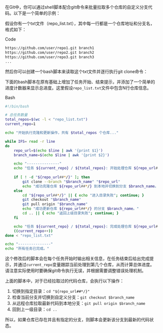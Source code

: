 
在Git中，你可以通过shell脚本配合git命令来批量拉取多个仓库的自定义分支代码。以下是一个简单的示例：

假设你有一个txt文件（repo_list.txt），其中每一行都是一个仓库地址和分支名，格式如下：

Code

```txt
https://github.com/user/repo1.git branch1
https://github.com/user/repo2.git branch2
https://github.com/user/repo3.git branch3
...

```

然后你可以创建一个bash脚本来读取这个txt文件并逐行执行git clone命令：

下面的bash脚本在原有基础上增加了任务开始、结束提示，并添加了一个简单的进度计数器来显示总进度。这里假设`repo_list.txt`文件中包含N行仓库信息。

Bash

```bash
#!/bin/bash

# 总任务数量
total_repos=$(wc -l < "repo_list.txt")
current_repo=1

echo "开始执行克隆和更新操作，共有 $total_repos 个仓库..."

while IFS= read -r line
do
    repo_url=$(echo $line | awk '{print $1}')
    branch_name=$(echo $line | awk '{print $2}')

    echo "---------------"
    echo "任务 ${current_repo} / ${total_repos}: 开始处理仓库 ${repo_url##*/}"
    
    if [ ! -d "${repo_url##*/}" ]; then
        git clone --branch "$branch_name" "$repo_url"
        echo "成功克隆仓库 ${repo_url##*/} 到本地并切换到分支 $branch_name。"
    else
        cd "${repo_url##*/}" || { echo "进入目录失败"; continue; }
        git checkout "$branch_name"
        git pull origin "$branch_name"
        echo "成功更新仓库 ${repo_url##*/} 的分支 $branch_name。"
        cd .. || { echo "返回上级目录失败"; continue; }
    fi

    echo "任务 ${current_repo} / ${total_repos}: 完成处理仓库 ${repo_url##*/}"
    ((current_repo++))
done < "repo_list.txt"

echo "---------------"
echo "所有任务已完成。"
```

这个修改后的脚本会在每个任务开始时输出相关信息，在任务结束后给出完成提示，并通过`current_repo`变量跟踪当前处理到第几个仓库，从而计算总体进度。请注意实际使用时要确保git命令执行无误，并根据需要调整错误处理机制。

上面的脚本中，对于已经拉取过的代码仓库，会执行以下操作：

1. 切换到指定目录：`cd "${repo_url##*/}"`
2. 检查当前分支并切换到自定义分支：`git checkout $branch_name`
3. 从远程仓库拉取最新代码到本地分支：`git pull origin $branch_name`
4. 回到上一级目录：`cd ..`

所以，如果仓库已存在并且有指定的分支，则脚本会更新该分支到最新的代码状态。